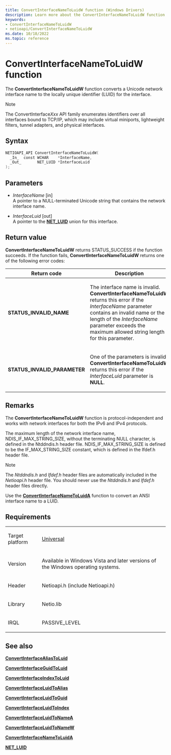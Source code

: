 ```yaml
---
title: ConvertInterfaceNameToLuidW function (Windows Drivers)
description: Learn more about the ConvertInterfaceNameToLuidW function.
keywords:
- ConvertInterfaceNameToLuidW
- netioapi/ConvertInterfaceNameToLuidW
ms.date: 10/18/2022
ms.topic: reference
---
```


# ConvertInterfaceNameToLuidW function

The **ConvertInterfaceNameToLuidW** function converts a Unicode network interface name to the locally unique identifier (LUID) for the interface.

> [!NOTE]
> The ConvertInterface*Xxx* API family enumerates identifiers over all interfaces bound to TCP/IP, which may include virtual miniports, lightweight filters, tunnel adapters, and physical interfaces.

## Syntax

``` c++
NETIOAPI_API ConvertInterfaceNameToLuidW(
  _In_  const WCHAR    *InterfaceName,
  _Out_       NET_LUID *InterfaceLuid
);
```

## Parameters

- *InterfaceName* \[in\]  
   A pointer to a NULL-terminated Unicode string that contains the network interface name.

- *InterfaceLuid* \[out\]  
   A pointer to the [**NET\_LUID**](net-luid-value.md) union for this interface.

## Return value

**ConvertInterfaceNameToLuidW** returns STATUS\_SUCCESS if the function succeeds. If the function fails, **ConvertInterfaceNameToLuidW** returns one of the following error codes:

<table>
<thead>
<tr class="header">
<th>Return code</th>
<th>Description</th>
</tr>
</thead>
<tbody>
<tr class="odd">
<td><strong>STATUS_INVALID_NAME</strong></td>
<td><p>The interface name is invalid. <strong>ConvertInterfaceNameToLuidW</strong> returns this error if the <em>InterfaceName</em> parameter contains an invalid name or the length of the <em>InterfaceName</em> parameter exceeds the maximum allowed string length for this parameter.</p></td>
</tr>
<tr class="even">
<td><strong>STATUS_INVALID_PARAMETER</strong></td>
<td><p>One of the parameters is invalid. <strong>ConvertInterfaceNameToLuidW</strong> returns this error if the <em>InterfaceLuid</em> parameter is <strong>NULL</strong>.</p></td>
</tr>
</tbody>
</table>

## Remarks

The **ConvertInterfaceNameToLuidW** function is protocol-independent and works with network interfaces for both the IPv6 and IPv4 protocols.

The maximum length of the network interface name, NDIS\_IF\_MAX\_STRING\_SIZE, without the terminating NULL character, is defined in the Ntddndis.h header file. NDIS\_IF\_MAX\_STRING\_SIZE is defined to be the IF\_MAX\_STRING\_SIZE constant, which is defined in the Ifdef.h header file.

> [!NOTE]
> The *Ntddndis.h* and *Ifdef.h* header files are automatically included in the *Netioapi.h* header file. You should never use the *Ntddndis.h* and *Ifdef.h* header files directly.

Use the [**ConvertInterfaceNameToLuidA**](convertinterfacenametoluida.md) function to convert an ANSI interface name to a LUID.

## Requirements

<table>
<tbody>
<tr class="odd">
<td><p>Target platform</p></td>
<td><a href="/windows-hardware/drivers/develop/target-platforms">Universal</a></td>
</tr>
<tr class="even">
<td><p>Version</p></td>
<td><p>Available in Windows Vista and later versions of the Windows operating systems.</p></td>
</tr>
<tr class="odd">
<td><p>Header</p></td>
<td>Netioapi.h (include Netioapi.h)</td>
</tr>
<tr class="even">
<td><p>Library</p></td>
<td>Netio.lib</td>
</tr>
<tr class="odd">
<td><p>IRQL</p></td>
<td><p>PASSIVE_LEVEL</p></td>
</tr>
</tbody>
</table>

## See also

[**ConvertInterfaceAliasToLuid**](convertinterfacealiastoluid.md)

[**ConvertInterfaceGuidToLuid**](convertinterfaceguidtoluid.md)

[**ConvertInterfaceIndexToLuid**](convertinterfaceindextoluid.md)

[**ConvertInterfaceLuidToAlias**](convertinterfaceluidtoalias.md)

[**ConvertInterfaceLuidToGuid**](convertinterfaceluidtoguid.md)

[**ConvertInterfaceLuidToIndex**](convertinterfaceluidtoindex.md)

[**ConvertInterfaceLuidToNameA**](convertinterfaceluidtonamea.md)

[**ConvertInterfaceLuidToNameW**](convertinterfaceluidtonamew.md)

[**ConvertInterfaceNameToLuidA**](convertinterfacenametoluida.md)

[**NET\_LUID**](net-luid-value.md)

